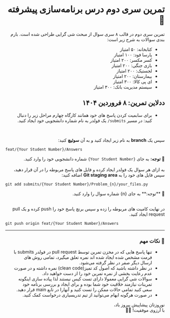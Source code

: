 <div dir="rtl" align="right">

# تمرین سری دوم درس برنامه‌سازی پیشرفته 🚀

تمرین سری دوم در قالب ۸ سری سوال از مبحث شی گرایی طراحی شده است. 
بارم بندی سوالات به شرح زیر است: 
- کتابخانه: ۵۰ امتیاز
- پارسا فود: ۱۰۰ امتیاز
- کسر مکسر: ۲۰۰ امتیاز
- بازی جنگی: ۲۰۰ امتیاز
- لجستیک: ۲۰۰ امتیاز
- بیمارستان: ۲۰۰ امتیاز
- ای پی کالا: ۳۰۰ امتیاز
- سیستم مدیریت بانک: ۳۰۰ امتیاز

**ددلاین تمرین: ۸ فروردین ۱۴۰۴**
---
- برای سابمیت کردن پاسخ های خود همانند کارگاه چهارم مراحل زیر را دنبال کنید:
در مسیر `submits/` یک فولدر به نام شماره دانشجویی خود ایجاد کنید.
<br/>

سپس یک **branch** به نام زیر ایجاد کنید و به آن **سوئیچ** کنید:


<div align="left">

  ```
feat/{Your Student Number}/Answers
```
</div>

📌 **توجه:** به جای `{Your Student Number}` شماره دانشجویی خود را وارد کنید.
<br/>
<br/>
به ازای هر سوال یک فولدر ایجاد کرده و فایل های پاسخ مربوطه را در آن قرار دهید، سپس 
فایل های خود را به **Git staging area** اضافه کنید:
<div align="left">
  
```
git add submits/{Your Student Number}/Problem_{n}/your_files.py
```
</div>
📌 **توجه:** به جای {n} شماره سوال را وارد کنید.
<br/> 
<br/>

در نهایت کامیت های مربوطه را زده و سپس برنچ پاسخ خود را push کرده و یک pull request ایجاد کنید.
<div align="left">

```
git push origin feat/{Your Student Number}/Answers
```

</div>

---

### 📌 **نکات مهم**  
- تنها پاسخ هایی که در مخزن تمرین توسط pull request در فولدر submits با فرمت مشخص شده ایجاد شده اند نمره تعلق میگیرد، تمامی روش های ارسال دیگر صفر در نظر گرفته می‌شود.
- در نظر داشته باشید که اصول کد تمیز(clean code) نمره داشته و در صورت عدم رعایت بخشی از نمره تمرین خود را از دست خواهید داد.
- سوالات شی گرایی معمولا دارای تست کیس نیستند لذا پیاده سازی اینگونه تمرینات نیازمند خلاقیت خود شما بوده و برای ایجاد و بررسی برنامه خود سعی کنید تمامی حالات ممکن را تست کنید و آنهارا در تابع main قرار دهید.
- در صورت هرگونه ابهام می‌توانید از تیم تدریسیاری درخواست کمک کنید. 

نوروزتان پیشاپیش پیروز باد،
<br/>
با آرزوی موفقیت! 🚀🎯  

</div>
